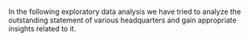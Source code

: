In the following exploratory data analysis we have tried to analyze the outstanding statement of various headquarters and gain appropriate insights related to it.
